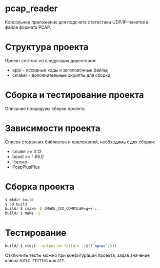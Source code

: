 # pcap_reader

Консольное приложение для подсчета статистики UDP/IP-пакетов в файле формата PCAP.

# Структура проекта

Проект состоит из следующих директорий:

* app/ - исходные коды и заголовочные файлы;
* cmake/ - дополнительные скрипты для сборки;

# Сборка и тестирование проекта

Описание процедуры сборки проекта.

# Зависимости проекта

Список сторонних библиотек и приложений, необходимых для сборки:

 * cmake >= 3.12
 * boost >= 1.58.0
 * libpcap
 * PcapPlusPlus

# Сборка проекта

```sh
$ mkdir build
$ cd build
build/ $ cmake -D CMAKE_CXX_COMPILER=g++ ..
build/ $ make -j
```

# Тестирование

```bash
build/ $ ctest --output-on-failure -j$((`nproc`/2))
```

Отключить тесты можно при конфигурации проекта, задав значение ключа `BUILD_TESTING` как `OFF`.